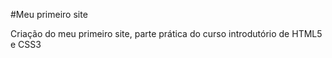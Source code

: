 #Meu primeiro site

Criação do meu primeiro site, parte prática do curso introdutório de HTML5 e CSS3 
